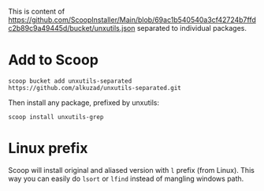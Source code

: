 This is content of https://github.com/ScoopInstaller/Main/blob/69ac1b540540a3cf42724b7ffdc2b89c9a49445d/bucket/unxutils.json 
separated to individual packages.


# Add to Scoop

```
scoop bucket add unxutils-separated https://github.com/alkuzad/unxutils-separated.git
```

Then install any package, prefixed by unxutils:

```
scoop install unxutils-grep
```

# Linux prefix

Scoop will install original and aliased version with `l` prefix (from Linux). This way you can easily do `lsort` or `lfind` instead of mangling windows path.

